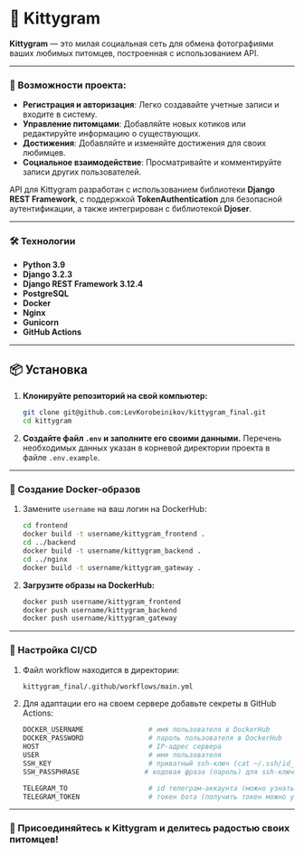 # 🌟 Kittygram

**Kittygram** — это милая социальная сеть для обмена фотографиями ваших любимых питомцев, построенная с использованием  API.

---

### 🚀 Возможности проекта:

- **Регистрация и авторизация**: Легко создавайте учетные записи и входите в систему.
- **Управление питомцами**: Добавляйте новых котиков или редактируйте информацию о существующих.
- **Достижения**: Добавляйте и изменяйте достижения для своих любимцев.
- **Социальное взаимодействие**: Просматривайте и комментируйте записи других пользователей.

API для Kittygram разработан с использованием библиотеки **Django REST Framework**, с поддержкой **TokenAuthentication** для безопасной аутентификации, а также интегрирован с библиотекой **Djoser**.

---

### 🛠️ Технологии

- **Python 3.9**
- **Django 3.2.3**
- **Django REST Framework 3.12.4**
- **PostgreSQL**
- **Docker**
- **Nginx**
- **Gunicorn**
- **GitHub Actions**

---

## 📦 Установка

1. **Клонируйте репозиторий на свой компьютер:**

    ```bash
    git clone git@github.com:LevKorobeinikov/kittygram_final.git
    cd kittygram
    ```

2. **Создайте файл `.env` и заполните его своими данными.** Перечень необходимых данных указан в корневой директории проекта в файле `.env.example`.

---

### 🐳 Создание Docker-образов

1. Замените `username` на ваш логин на DockerHub:

    ```bash
    cd frontend
    docker build -t username/kittygram_frontend .
    cd ../backend
    docker build -t username/kittygram_backend .
    cd ../nginx
    docker build -t username/kittygram_gateway .
    ```

2. **Загрузите образы на DockerHub:**

    ```bash
    docker push username/kittygram_frontend
    docker push username/kittygram_backend
    docker push username/kittygram_gateway
    ```

---

### 🔧 Настройка CI/CD

1. Файл workflow находится в директории:

    ```bash
    kittygram_final/.github/workflows/main.yml
    ```

2. Для адаптации его на своем сервере добавьте секреты в GitHub Actions:

    ```bash
    DOCKER_USERNAME                # имя пользователя в DockerHub
    DOCKER_PASSWORD                # пароль пользователя в DockerHub
    HOST                           # IP-адрес сервера
    USER                           # имя пользователя
    SSH_KEY                        # приватный ssh-ключ (cat ~/.ssh/id_rsa)
    SSH_PASSPHRASE                # кодовая фраза (пароль) для ssh-ключа

    TELEGRAM_TO                    # id телеграм-аккаунта (можно узнать у @userinfobot, команда /start)
    TELEGRAM_TOKEN                 # токен бота (получить токен можно у @BotFather, /token, имя бота)
    ```

---

### 🎉 Присоединяйтесь к Kittygram и делитесь радостью своих питомцев!

